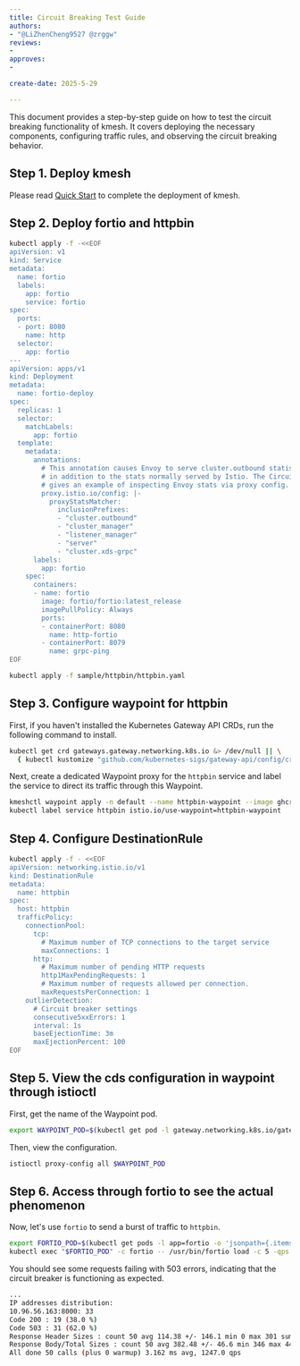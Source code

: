 ```yaml
--- 
title: Circuit Breaking Test Guide
authors:
- "@LiZhenCheng9527 @zrggw"
reviews:
-
approves:
-

create-date: 2025-5-29

---
```


This document provides a step-by-step guide on how to test the circuit breaking functionality of kmesh. It covers deploying the necessary components, configuring traffic rules, and observing the circuit breaking behavior.

## Step 1. Deploy kmesh

Please read [Quick Start](https://kmesh.net/docs/setup/quick-start) to complete the deployment of kmesh.

## Step 2. Deploy fortio and httpbin

``` sh
kubectl apply -f -<<EOF
apiVersion: v1
kind: Service
metadata:
  name: fortio
  labels:
    app: fortio
    service: fortio
spec:
  ports:
  - port: 8080
    name: http
  selector:
    app: fortio
---
apiVersion: apps/v1
kind: Deployment
metadata:
  name: fortio-deploy
spec:
  replicas: 1
  selector:
    matchLabels:
      app: fortio
  template:
    metadata:
      annotations:
        # This annotation causes Envoy to serve cluster.outbound statistics via 15000/stats
        # in addition to the stats normally served by Istio. The Circuit Breaking example task
        # gives an example of inspecting Envoy stats via proxy config.
        proxy.istio.io/config: |-
          proxyStatsMatcher:
            inclusionPrefixes:
            - "cluster.outbound"
            - "cluster_manager"
            - "listener_manager"
            - "server"
            - "cluster.xds-grpc"
      labels:
        app: fortio
    spec:
      containers:
      - name: fortio
        image: fortio/fortio:latest_release
        imagePullPolicy: Always
        ports:
        - containerPort: 8080
          name: http-fortio
        - containerPort: 8079
          name: grpc-ping
EOF
```

```sh
kubectl apply -f sample/httpbin/httpbin.yaml
```

## Step 3. Configure waypoint for httpbin

First, if you haven't installed the Kubernetes Gateway API CRDs, run the following command to install.

``` sh
kubectl get crd gateways.gateway.networking.k8s.io &> /dev/null || \
  { kubectl kustomize "github.com/kubernetes-sigs/gateway-api/config/crd/experimental?ref=444631bfe06f3bcca5d0eadf1857eac1d369421d" | kubectl apply -f -; }
```

Next, create a dedicated Waypoint proxy for the `httpbin` service and label the service to direct its traffic through this Waypoint.

```sh
kmeshctl waypoint apply -n default --name httpbin-waypoint --image ghcr.io/kmesh-net/waypoint:latest
kubectl label service httpbin istio.io/use-waypoint=httpbin-waypoint
```

## Step 4. Configure DestinationRule

```sh
kubectl apply -f - <<EOF
apiVersion: networking.istio.io/v1
kind: DestinationRule
metadata:
  name: httpbin
spec:
  host: httpbin
  trafficPolicy:
    connectionPool:
      tcp:
        # Maximum number of TCP connections to the target service
        maxConnections: 1
      http:
        # Maximum number of pending HTTP requests
        http1MaxPendingRequests: 1
        # Maximum number of requests allowed per connection.
        maxRequestsPerConnection: 1
    outlierDetection:
      # Circuit breaker settings
      consecutive5xxErrors: 1
      interval: 1s
      baseEjectionTime: 3m
      maxEjectionPercent: 100
EOF
```

## Step 5. View the cds configuration in waypoint through istioctl

First, get the name of the Waypoint pod.

```sh
export WAYPOINT_POD=$(kubectl get pod -l gateway.networking.k8s.io/gateway-name=httpbin-waypoint -o jsonpath='{.items[0].metadata.name}')
```

Then, view the configuration.

```sh
istioctl proxy-config all $WAYPOINT_POD 
```

## Step 6. Access through fortio to see the actual phenomenon

Now, let's use `fortio` to send a burst of traffic to `httpbin`.

```sh
export FORTIO_POD=$(kubectl get pods -l app=fortio -o 'jsonpath={.items[0].metadata.name}')
kubectl exec "$FORTIO_POD" -c fortio -- /usr/bin/fortio load -c 5 -qps 0 -n 50 -loglevel Warning http://httpbin:8000/get
```

You should see some requests failing with 503 errors, indicating that the circuit breaker is functioning as expected.

```sh
...
IP addresses distribution:
10.96.56.163:8000: 33
Code 200 : 19 (38.0 %)
Code 503 : 31 (62.0 %)
Response Header Sizes : count 50 avg 114.38 +/- 146.1 min 0 max 301 sum 5719
Response Body/Total Sizes : count 50 avg 382.48 +/- 46.6 min 346 max 442 sum 19124
All done 50 calls (plus 0 warmup) 3.162 ms avg, 1247.0 qps
```
